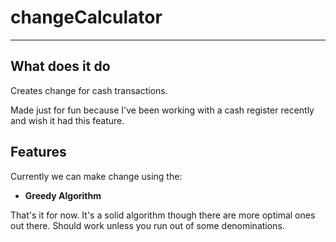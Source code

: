 # changeCalculator
-------
## What does it do
Creates change for cash transactions. 

Made just for fun because I've been working with a cash register recently and wish it had this feature.

## Features
Currently we can make change using the:

* **Greedy Algorithm**
  
That's it for now. It's a solid algorithm though there are more optimal ones out there. Should work unless you run out of some denominations.
